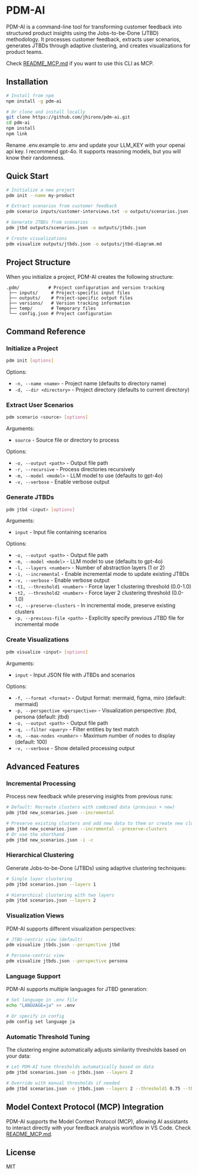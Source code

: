 # PDM-AI

PDM-AI is a command-line tool for transforming customer feedback into structured product insights using the Jobs-to-be-Done (JTBD) methodology. It processes customer feedback, extracts user scenarios, generates JTBDs through adaptive clustering, and creates visualizations for product teams.

Check [README_MCP.md](README_MCP.md) if you want to use this CLI as MCP.

## Installation

```bash
# Install from npm
npm install -g pdm-ai

# Or clone and install locally
git clone https://github.com/jhirono/pdm-ai.git
cd pdm-ai
npm install
npm link
```

Rename .env.example to .env and update your LLM_KEY with your openai api key. I recommend gpt-4o. It supports reasoning models, but you will know their randomness.

## Quick Start

```bash
# Initialize a new project
pdm init --name my-product

# Extract scenarios from customer feedback
pdm scenario inputs/customer-interviews.txt -o outputs/scenarios.json

# Generate JTBDs from scenarios
pdm jtbd outputs/scenarios.json -o outputs/jtbds.json

# Create visualizations
pdm visualize outputs/jtbds.json -o outputs/jtbd-diagram.md
```

## Project Structure

When you initialize a project, PDM-AI creates the following structure:

```
.pdm/           # Project configuration and version tracking
 ├── inputs/     # Project-specific input files
 ├── outputs/    # Project-specific output files
 ├── versions/   # Version tracking information
 ├── temp/       # Temporary files
 └── config.json # Project configuration
```

## Command Reference

### Initialize a Project

```bash
pdm init [options]
```

Options:
- `-n, --name <name>` - Project name (defaults to directory name)
- `-d, --dir <directory>` - Project directory (defaults to current directory)

### Extract User Scenarios

```bash
pdm scenario <source> [options]
```

Arguments:
- `source` - Source file or directory to process

Options:
- `-o, --output <path>` - Output file path
- `-r, --recursive` - Process directories recursively
- `-m, --model <model>` - LLM model to use (defaults to gpt-4o)
- `-v, --verbose` - Enable verbose output

### Generate JTBDs

```bash
pdm jtbd <input> [options]
```

Arguments:
- `input` - Input file containing scenarios

Options:
- `-o, --output <path>` - Output file path
- `-m, --model <model>` - LLM model to use (defaults to gpt-4o)
- `-l, --layers <number>` - Number of abstraction layers (1 or 2)
- `-i, --incremental` - Enable incremental mode to update existing JTBDs
- `-v, --verbose` - Enable verbose output
- `-t1, --threshold1 <number>` - Force layer 1 clustering threshold (0.0-1.0)
- `-t2, --threshold2 <number>` - Force layer 2 clustering threshold (0.0-1.0)
- `-c, --preserve-clusters` - In incremental mode, preserve existing clusters
- `-p, --previous-file <path>` - Explicitly specify previous JTBD file for incremental mode

### Create Visualizations

```bash
pdm visualize <input> [options]
```

Arguments:
- `input` - Input JSON file with JTBDs and scenarios

Options:
- `-f, --format <format>` - Output format: mermaid, figma, miro (default: mermaid)
- `-p, --perspective <perspective>` - Visualization perspective: jtbd, persona (default: jtbd)
- `-o, --output <path>` - Output file path
- `-q, --filter <query>` - Filter entities by text match
- `-m, --max-nodes <number>` - Maximum number of nodes to display (default: 100)
- `-v, --verbose` - Show detailed processing output

## Advanced Features

### Incremental Processing

Process new feedback while preserving insights from previous runs:

```bash
# Default: Recreate clusters with combined data (previous + new)
pdm jtbd new_scenarios.json --incremental

# Preserve existing clusters and add new data to them or create new clusters
pdm jtbd new_scenarios.json --incremental --preserve-clusters
# Or use the shorthand
pdm jtbd new_scenarios.json -i -c
```

### Hierarchical Clustering

Generate Jobs-to-be-Done (JTBDs) using adaptive clustering techniques:

```bash
# Single layer clustering
pdm jtbd scenarios.json --layers 1

# Hierarchical clustering with two layers
pdm jtbd scenarios.json --layers 2 
```

### Visualization Views

PDM-AI supports different visualization perspectives:

```bash
# JTBD-centric view (default)
pdm visualize jtbds.json --perspective jtbd

# Persona-centric view
pdm visualize jtbds.json --perspective persona
```

### Language Support

PDM-AI supports multiple languages for JTBD generation:

```bash
# Set language in .env file
echo "LANGUAGE=ja" >> .env

# Or specify in config
pdm config set language ja
```

### Automatic Threshold Tuning

The clustering engine automatically adjusts similarity thresholds based on your data:

```bash
# Let PDM-AI tune thresholds automatically based on data
pdm jtbd scenarios.json -o jtbds.json --layers 2

# Override with manual thresholds if needed
pdm jtbd scenarios.json -o jtbds.json --layers 2 --threshold1 0.75 --threshold2 0.85
```

## Model Context Protocol (MCP) Integration

PDM-AI supports the Model Context Protocol (MCP), allowing AI assistants to interact directly with your feedback analysis workflow in VS Code. Check [README_MCP.md](README_MCP.md).


## License

MIT
